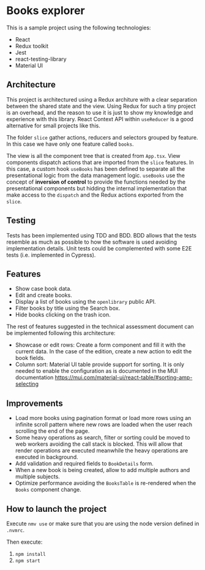 # Books explorer

This is a sample project using the following technologies:

- React
- Redux toolkit
- Jest
- react-testing-library
- Material UI

## Architecture

This project is architectured using a Redux architure with a clear separation between the shared state and the view. Using Redux for such a tiny project is an overhead, and the reason to use it is just to show my knowledge and experience with this library. React Context API within `useReducer` is a good alternative for small projects like this.

The folder `slice` gather actions, reducers and selectors grouped by feature. In this case we have only one feature called `books`.

The view is all the component tree that is created from `App.tsx`. View components dispatch actions that are imported from the `slice` features. In this case, a custom hook `useBooks` has been defined to separate all the presentational logic from the data management logic. `useBooks` use the concept of **inversion of control** to provide the functions needed by the presentational components but hidding the internal implementation that make access to the `dispatch` and the Redux actions exported from the `slice`.

## Testing

Tests has been implemented using TDD and BDD. BDD allows that the tests resemble as much as possible to how the software is used avoiding implementation details. Unit tests could be complemented with some E2E tests (i.e. implemented in Cypress).

## Features

- Show case book data.
- Edit and create books.
- Display a list of books using the `openlibrary` public API.
- Filter books by title using the Search box.
- Hide books clicking on the trash icon.

The rest of features suggested in the technical assessment document can be implemented following this architecture:

- Showcase or edit rows: Create a form component and fill it with the current data. In the case of the edition, create a new action to edit the book fields.
- Column sort: Material UI table provide support for sorting. It is only needed to enable the configuration as is documented in the MUI documentation https://mui.com/material-ui/react-table/#sorting-amp-selecting

## Improvements

- Load more books using pagination format or load more rows using an infinite scroll pattern where new rows are loaded when the user reach scrolling the end of the page.
- Some heavy operations as search, filter or sorting could be moved to web workers avoiding the call stack is blocked. This will allow that render operations are executed meanwhile the heavy operations are executed in background.
- Add validation and required fields to `BookDetails` form.
- When a new book is being created, allow to add multiple authors and multiple subjects.
- Optimize performance avoiding the `BooksTable` is re-rendered when the `Books` component change.

## How to launch the project

Execute `nmv use` or make sure that you are using the node version defined in `.nvmrc`.

Then execute:

1. `npm install`
2. `npm start`
